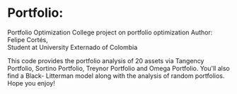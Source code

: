 # Portfolio:
Portfolio Optimization
College project on portfolio optimization
Author: Felipe Cortés,	
Student at University Externado of Colombia



This code provides the portfolio analysis of 20 assets via Tangency Portfolio, Sortino Portfolio, Treynor Portfolio and Omega Portfolio. You'll also find a Black- Litterman model along with the analysis of random portfolios. Hope you enjoy!
